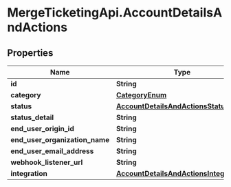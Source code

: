 # MergeTicketingApi.AccountDetailsAndActions

## Properties

Name | Type | Description | Notes
------------ | ------------- | ------------- | -------------
**id** | **String** |  | 
**category** | [**CategoryEnum**](CategoryEnum.md) |  | [optional] 
**status** | [**AccountDetailsAndActionsStatusEnum**](AccountDetailsAndActionsStatusEnum.md) |  | 
**status_detail** | **String** |  | [optional] 
**end_user_origin_id** | **String** |  | [optional] 
**end_user_organization_name** | **String** |  | 
**end_user_email_address** | **String** |  | 
**webhook_listener_url** | **String** |  | 
**integration** | [**AccountDetailsAndActionsIntegration**](AccountDetailsAndActionsIntegration.md) |  | [optional] 


